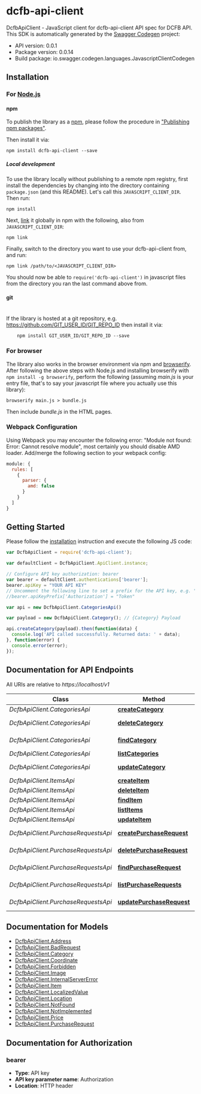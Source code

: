 # dcfb-api-client

DcfbApiClient - JavaScript client for dcfb-api-client
API spec for DCFB API.
This SDK is automatically generated by the [Swagger Codegen](https://github.com/swagger-api/swagger-codegen) project:

- API version: 0.0.1
- Package version: 0.0.14
- Build package: io.swagger.codegen.languages.JavascriptClientCodegen

## Installation

### For [Node.js](https://nodejs.org/)

#### npm

To publish the library as a [npm](https://www.npmjs.com/),
please follow the procedure in ["Publishing npm packages"](https://docs.npmjs.com/getting-started/publishing-npm-packages).

Then install it via:

```shell
npm install dcfb-api-client --save
```

##### Local development

To use the library locally without publishing to a remote npm registry, first install the dependencies by changing 
into the directory containing `package.json` (and this README). Let's call this `JAVASCRIPT_CLIENT_DIR`. Then run:

```shell
npm install
```

Next, [link](https://docs.npmjs.com/cli/link) it globally in npm with the following, also from `JAVASCRIPT_CLIENT_DIR`:

```shell
npm link
```

Finally, switch to the directory you want to use your dcfb-api-client from, and run:

```shell
npm link /path/to/<JAVASCRIPT_CLIENT_DIR>
```

You should now be able to `require('dcfb-api-client')` in javascript files from the directory you ran the last 
command above from.

#### git
#
If the library is hosted at a git repository, e.g.
https://github.com/GIT_USER_ID/GIT_REPO_ID
then install it via:

```shell
    npm install GIT_USER_ID/GIT_REPO_ID --save
```

### For browser

The library also works in the browser environment via npm and [browserify](http://browserify.org/). After following
the above steps with Node.js and installing browserify with `npm install -g browserify`,
perform the following (assuming *main.js* is your entry file, that's to say your javascript file where you actually 
use this library):

```shell
browserify main.js > bundle.js
```

Then include *bundle.js* in the HTML pages.

### Webpack Configuration

Using Webpack you may encounter the following error: "Module not found: Error:
Cannot resolve module", most certainly you should disable AMD loader. Add/merge
the following section to your webpack config:

```javascript
module: {
  rules: [
    {
      parser: {
        amd: false
      }
    }
  ]
}
```

## Getting Started

Please follow the [installation](#installation) instruction and execute the following JS code:

```javascript
var DcfbApiClient = require('dcfb-api-client');

var defaultClient = DcfbApiClient.ApiClient.instance;

// Configure API key authorization: bearer
var bearer = defaultClient.authentications['bearer'];
bearer.apiKey = "YOUR API KEY"
// Uncomment the following line to set a prefix for the API key, e.g. "Token" (defaults to null)
//bearer.apiKeyPrefix['Authorization'] = "Token"

var api = new DcfbApiClient.CategoriesApi()

var payload = new DcfbApiClient.Category(); // {Category} Payload

api.createCategory(payload).then(function(data) {
  console.log('API called successfully. Returned data: ' + data);
}, function(error) {
  console.error(error);
});


```

## Documentation for API Endpoints

All URIs are relative to *https://localhost/v1*

Class | Method | HTTP request | Description
------------ | ------------- | ------------- | -------------
*DcfbApiClient.CategoriesApi* | [**createCategory**](docs/CategoriesApi.md#createCategory) | **POST** /categories | Create category
*DcfbApiClient.CategoriesApi* | [**deleteCategory**](docs/CategoriesApi.md#deleteCategory) | **DELETE** /categories/{categoryId} | deletes an category
*DcfbApiClient.CategoriesApi* | [**findCategory**](docs/CategoriesApi.md#findCategory) | **GET** /categories/{categoryId} | Finds an category
*DcfbApiClient.CategoriesApi* | [**listCategories**](docs/CategoriesApi.md#listCategories) | **GET** /categories | List categories
*DcfbApiClient.CategoriesApi* | [**updateCategory**](docs/CategoriesApi.md#updateCategory) | **PUT** /categories/{categoryId} | updates an category
*DcfbApiClient.ItemsApi* | [**createItem**](docs/ItemsApi.md#createItem) | **POST** /items | Create item
*DcfbApiClient.ItemsApi* | [**deleteItem**](docs/ItemsApi.md#deleteItem) | **DELETE** /items/{itemId} | deletes an item
*DcfbApiClient.ItemsApi* | [**findItem**](docs/ItemsApi.md#findItem) | **GET** /items/{itemId} | Finds an item
*DcfbApiClient.ItemsApi* | [**listItems**](docs/ItemsApi.md#listItems) | **GET** /items | List items
*DcfbApiClient.ItemsApi* | [**updateItem**](docs/ItemsApi.md#updateItem) | **PUT** /items/{itemId} | updates an item
*DcfbApiClient.PurchaseRequestsApi* | [**createPurchaseRequest**](docs/PurchaseRequestsApi.md#createPurchaseRequest) | **POST** /purchaseRequests | Create purchase request
*DcfbApiClient.PurchaseRequestsApi* | [**deletePurchaseRequest**](docs/PurchaseRequestsApi.md#deletePurchaseRequest) | **DELETE** /purchaseRequests/{purchaseRequestId} | deletes an purchase request
*DcfbApiClient.PurchaseRequestsApi* | [**findPurchaseRequest**](docs/PurchaseRequestsApi.md#findPurchaseRequest) | **GET** /purchaseRequests/{purchaseRequestId} | Finds an purchaseRequest
*DcfbApiClient.PurchaseRequestsApi* | [**listPurchaseRequests**](docs/PurchaseRequestsApi.md#listPurchaseRequests) | **GET** /purchaseRequests | List purchase requests
*DcfbApiClient.PurchaseRequestsApi* | [**updatePurchaseRequest**](docs/PurchaseRequestsApi.md#updatePurchaseRequest) | **PUT** /purchaseRequests/{purchaseRequestId} | updates an purchase request


## Documentation for Models

 - [DcfbApiClient.Address](docs/Address.md)
 - [DcfbApiClient.BadRequest](docs/BadRequest.md)
 - [DcfbApiClient.Category](docs/Category.md)
 - [DcfbApiClient.Coordinate](docs/Coordinate.md)
 - [DcfbApiClient.Forbidden](docs/Forbidden.md)
 - [DcfbApiClient.Image](docs/Image.md)
 - [DcfbApiClient.InternalServerError](docs/InternalServerError.md)
 - [DcfbApiClient.Item](docs/Item.md)
 - [DcfbApiClient.LocalizedValue](docs/LocalizedValue.md)
 - [DcfbApiClient.Location](docs/Location.md)
 - [DcfbApiClient.NotFound](docs/NotFound.md)
 - [DcfbApiClient.NotImplemented](docs/NotImplemented.md)
 - [DcfbApiClient.Price](docs/Price.md)
 - [DcfbApiClient.PurchaseRequest](docs/PurchaseRequest.md)


## Documentation for Authorization


### bearer

- **Type**: API key
- **API key parameter name**: Authorization
- **Location**: HTTP header

